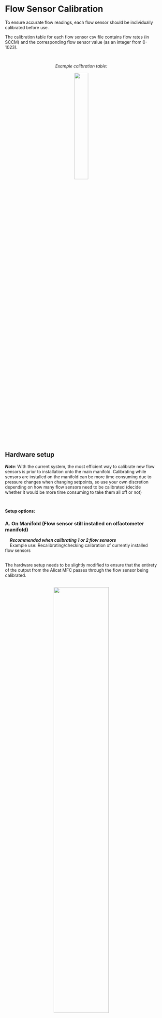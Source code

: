 # Flow Sensor Calibration

To ensure accurate flow readings, each flow sensor should be individually calibrated before use.  

The calibration table for each flow sensor csv file contains flow rates (in SCCM) and the corresponding flow sensor value (as an integer from 0-1023).  

<br>

*<p align="center">*Example calibration table:*</p>*
<p align="center"><img src="images/images_assembly/example_calibration_table - Copy.png" width="30%"></p>

<br>
<br>

## Hardware setup

***Note**:* With the current system, the most efficient way to calibrate new flow sensors is prior to installation onto the main manifold. Calibrating while sensors are installed on the manifold can be more time consuming due to pressure changes when changing setpoints, so use your own discretion depending on how many flow sensors need to be calibrated (decide whether it would be more time consuming to take them all off or not)

<br>

**Setup options:**  

### **A. On Manifold** (Flow sensor still installed on olfactometer manifold)  
&nbsp;&nbsp;&nbsp;&nbsp;***Recommended when calibrating 1 or 2 flow sensors***  
&nbsp;&nbsp;&nbsp;&nbsp;Example use: Recalibrating/checking calibration of currently installed flow sensors  
<br>

The hardware setup needs to be slightly modified to ensure that the entirety of the output from the Alicat MFC passes through the flow sensor being calibrated.  
<br>

<p align="center"><img src="images/images_assembly/Full System Schematic_flowSensorCalibration.png" width="60%"></p>

1. Disconnect the tubing between the needle valve and the mixing chamber, and plug the open fitting. (This ensures that all air from the Alicat MFC passes through the olfactometer manifold.)

2. Disconnect the flow sensor output from the vial. This allows the air to freely pass through the flow sensor, without anything blocking the output. (Easiest way to do this is to twist the needle, disconnecting it from the luer fitting on the flow sensor tubing.)

3. Fully open the proportional valve via the olfactometer GUI.
	- Open the Vial Details popup window.
	- Select "Enable Manual Options"
	- In the "Manual Controls" box, enter "255" next to the "Set prop valve" button.
	- Click "Set prop valve".


<p align="center"><img src="images/images_assembly/flow_calibration_software_open_pvalve.PNG" width="70%"></p>

<br>

### **B. Off Manifold**  
&nbsp;&nbsp;&nbsp;&nbsp;***Recommended when calibrating 4+ flow sensors***  
&nbsp;&nbsp;&nbsp;&nbsp;Example use: New sensors that have not been installed yet

<br>

1. Connect the MFC input to an air supply.  
2. Connect the MFC output directly to the flow sensor input. (Flow sensor works well with 1/8" ID flexible tubing, which can be slid over 1/8" OD Teflon tubing to make a sufficiently airtight seal for this application).  
<p align="center"><img src="images/images_assembly/flow_calibration_01.jpg" width="50%"></p>
<br>

3. Connect the flow sensor to the Olfactometer PCB (either directly, or using jumper wires, whichever is more convenient).  
<p align="center">
    <img src="images/images_assembly/flow_calibration_02.jpg" width="45%">
    <img src="images/images_assembly/flow_calibration_03.jpg" width="45%">
</p>

4. Connect the Olfactometer PCB to the computer and 24V power supply as usual.  
<br>



## Software

### Create File

1. Open the Olfactometer GUI and connect to the device.  
2. Open the Vial Details box for the selected flow sensor.  
<p align="center"><img src="images/images_assembly/flow_calibration_software_02.png" width="80%"></p>

3. Confirm/edit the calibration table directory and enter the desired file name.  
4. Click "Create File". (This will create the file and set the flow sensor to "debug" mode, if it is not already.)  
<p align="center"><img src="images/images_assembly/flow_calibration_software_03.png" width="80%"></p>

<br>


### Calibrate

***Note:** Calibration tables **must** be in descending order, so it is recommended to start calibrating at the maximum capacity and work down from there. Otherwise, the table will need to be manually sorted after completing the calibration.*  


1. Physically set the Alicat MFC to the first desired calibration value. (Ideally, the maximum capacity of the flow sensor: 200 sccm.) Enter that same value into the "MFC value (sccm)" box.  
&nbsp;&nbsp;&nbsp;**Note:** If calibrating while flow sensor is installed on the manifold, the Alicat MFC may not be able to reach 200 sccm (due to high impedance within the olfactometer manifold). If this is the case, start calibration at the highest flow rate the Alicat MFC is able to maintain in this setup (at least 120 sccm is ideal).    

2. Enter the desired duration of the calibration. (15 seconds is typically sufficient for off-manifold calibration, 30 seconds may be necessary for on-manifold calibration.)  

<br>  

<p align="center"><img src="images/images_assembly/flow_calibration_software_04.png" width="80%"></p>

3. Click "Start".  

4. Once calibration at this flow rate is complete, stats about the flow sensor data collected during that period will populate the fields in the center of the groupbox. By default, the values to write to the calibration files will display in the bottom-right box (flow rate [sccm], mean value [int]).  
&nbsp;&nbsp;&nbsp;**Note:** Don't worry about the SCCM flow rate displayed in the "Setpoint" box - this is based on whatever calibration table is currently selected.  

<p align="center"><img src="images/images_assembly/flow_calibration_software_05.png" width="80%"></p>

&nbsp;&nbsp;&nbsp;&nbsp;&nbsp;&nbsp;&nbsp;&nbsp;&nbsp;&nbsp;&nbsp;&nbsp;&nbsp;&nbsp;Check if the calibration was successful by looking at the range of the values collected from the flow sensor during the calibration. If the range is more than 4, repeated trials are recommended.  
&nbsp;&nbsp;&nbsp;&nbsp;&nbsp;&nbsp;&nbsp;&nbsp;&nbsp;&nbsp;&nbsp;&nbsp;&nbsp;&nbsp;&nbsp; - For **on manifold** calibration, when the Alicat MFC value is changed, the pressure within the system can take 1-2 minutes to stabilize, which affects the flow sensor readout.  
&nbsp;&nbsp;&nbsp;&nbsp;&nbsp;&nbsp;&nbsp;&nbsp;&nbsp;&nbsp;&nbsp;&nbsp;&nbsp;&nbsp;&nbsp;- (Typically, at a single flow value, I run two 15-second calibrations and save the mean of the second one. If the means of the two calibrations differ by more than **1.0 on manifold** or more than **0.5 off manifold**, I recommend running additional 15-second calibrations until consecutive calibrations have similar values.)  

5. If the calibration was successful, click the "Write" button to write this pair to the calibration file. If necessary, you can also manually enter the values to write to the file. (Values already written to the file will be displayed in the far right box.)  

6. **Repeat for as many values as desired.** (I typically do 10sccm increments, to save time. For more sensitive experiments, 2-5 increments may be more helpful.)

<br>


## Once complete:

1. Click "End & Save File"
2. Go to the calibration table directory, and change the file extension from .csv to .txt. (Ignore any warnings about the file becoming unusable.)
3. Update the olfa_config file (using any text editor) to include the name of the new calibration table.

*<p align="center">*Example olfa_config file:*</p>*
<p align="center"><img src="images/images_assembly/olfa_config.png" width="30%"></p>